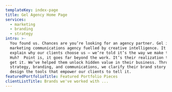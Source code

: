 ```yaml
---
templateKey: index-page
title: Gel Agency Home Page
services:
  - marketing
  - branding
  - strategy
intro: >-
  You found us. Chances are you’re looking for an agency partner. Gel is a
  marketing communications agency fuelled by creative intelligence. It’s hard to
  explain why our clients choose us — we’re told it’s the way we make them feel.
  Huh?  Point is, it goes far beyond the work. It’s their realization that we
  get it. We’ve helped them unlock hidden value in their business. Through
  strategy, branding, and communications, we clarify their brand story and
  design the tools that empower our clients to tell it. 
featuredPortfolioTitle: Featured Portfolio Pieces
clientListTitle: Brands we've worked with ...
---
```


